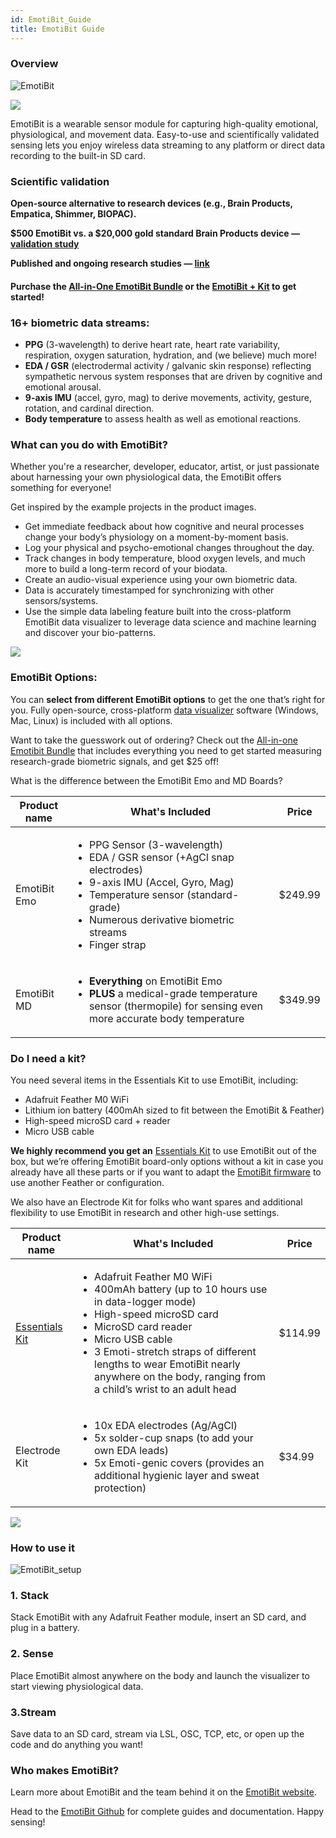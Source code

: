 ```yaml
---
id: EmotiBit_Guide
title: EmotiBit Guide
---
```


### Overview

![EmotiBit](../../assets/ThirdPartyImages/Emotibit.png)

![](https://media.giphy.com/media/Ff3juECW18Yg7gI7y0/giphy.gif)

EmotiBit is a wearable sensor module for capturing high-quality emotional, physiological, and movement data. Easy-to-use and scientifically validated sensing lets you enjoy wireless data streaming to any platform or direct data recording to the built-in SD card.

### Scientific validation

**Open-source alternative to research devices (e.g., Brain Products, Empatica, Shimmer, BIOPAC).**

**$500 EmotiBit vs. a $20,000 gold standard Brain Products device — [validation study](https://papers.ssrn.com/sol3/papers.cfm?abstract_id=4700861)**

**Published and ongoing research studies — [link](https://mailchi.mp/e84c45c6588b/emotibit-update-get-beta-access-5426115?e=922d75e5e6)**

#### Purchase the [All-in-One EmotiBit Bundle](https://shop.openbci.com/collections/frontpage/products/all-in-one-emotibit-bundle) or the [EmotiBit + Kit](https://shop.openbci.com/collections/frontpage/products/emotibit) to get started!

### 16+ biometric data streams:

- **PPG** (3-wavelength) to derive heart rate, heart rate variability, respiration, oxygen saturation, hydration, and (we believe) much more!
- **EDA / GSR** (electrodermal activity / galvanic skin response) reflecting sympathetic nervous system responses that are driven by cognitive and emotional arousal.
- **9-axis IMU** (accel, gyro, mag) to derive movements, activity, gesture, rotation, and cardinal direction.
- **Body temperature** to assess health as well as emotional reactions.

### What can you do with EmotiBit?

Whether you're a researcher, developer, educator, artist, or just passionate about harnessing your own physiological data, the EmotiBit offers something for everyone!

Get inspired by the example projects in the product images.

- Get immediate feedback about how cognitive and neural processes change your body’s physiology on a moment-by-moment basis.
- Log your physical and psycho-emotional changes throughout the day.
- Track changes in body temperature, blood oxygen levels, and much more to build a long-term record of your biodata.
- Create an audio-visual experience using your own biometric data.
- Data is accurately timestamped for synchronizing with other sensors/systems.
- Use the simple data labeling feature built into the cross-platform EmotiBit data visualizer to leverage data science and machine learning and discover your bio-patterns.

![](https://cdn.shopify.com/s/files/1/0613/9353/files/EmotiBit_a_la_carte_01_480x480.jpg?v=1643667558)

### EmotiBit Options:

You can **select from different EmotiBit options** to get the one that’s right for you. Fully open-source, cross-platform [data visualizer](https://github.com/EmotiBit/ofxEmotiBit/releases) software (Windows, Mac, Linux) is included with all options.

Want to take the guesswork out of ordering? Check out the [All-in-one Emotibit Bundle](https://shop.openbci.com/products/all-in-one-emotibit-bundle?variant=39871467782302) that includes everything you need to get started measuring research-grade biometric signals, and get $25 off!

What is the difference between the EmotiBit Emo and MD Boards?

| Product name | What's Included                                                                                                                                                                                                                                     | Price   |
| ------------ | --------------------------------------------------------------------------------------------------------------------------------------------------------------------------------------------------------------------------------------------------- | ------- |
| EmotiBit Emo | <ul><li>PPG Sensor (3-wavelength) </li><li>EDA / GSR sensor (+AgCl snap electrodes)</li><li>9-axis IMU (Accel, Gyro, Mag)</li><li>Temperature sensor (standard-grade)</li><li>Numerous derivative biometric streams</li><li>Finger strap </li></ul> | $249.99 |
| EmotiBit MD  | <ul><li>**Everything** on EmotiBit Emo</li><li>**PLUS** a medical-grade temperature sensor (thermopile) for sensing even more accurate body temperature </li></ul>                                                                                  | $349.99 |

### Do I need a kit?

You need several items in the Essentials Kit to use EmotiBit, including:

- Adafruit Feather M0 WiFi
- Lithium ion battery (400mAh sized to fit between the EmotiBit & Feather)
- High-speed microSD card + reader
- Micro USB cable

**We highly recommend you get an** [Essentials Kit](https://shop.openbci.com/collections/frontpage/products/emotibit-essentials-kit?variant=42366414749936) to use EmotiBit out of the box, but we’re offering EmotiBit board-only options without a kit in case you already have all these parts or if you want to adapt the [EmotiBit firmware](https://github.com/EmotiBit/EmotiBit_FeatherWing) to use another Feather or configuration.

We also have an Electrode Kit for folks who want spares and additional flexibility to use EmotiBit in research and other high-use settings.

| Product name                                                                                                             | What's Included                                                                                                                                                                                                                                                                                                                                  | Price   |
| ------------------------------------------------------------------------------------------------------------------------ | ------------------------------------------------------------------------------------------------------------------------------------------------------------------------------------------------------------------------------------------------------------------------------------------------------------------------------------------------ | ------- |
| [Essentials Kit](https://shop.openbci.com/collections/frontpage/products/emotibit-essentials-kit?variant=42366414749936) | <ul><li>Adafruit Feather M0 WiFi </li><li>400mAh battery (up to 10 hours use in data-logger mode)</li><li>High-speed microSD card</li><li>MicroSD card reader</li><li>Micro USB cable</li><li>3 Emoti-stretch straps of different lengths to wear EmotiBit nearly anywhere on the body, ranging from a child’s wrist to an adult head </li></ul> | $114.99 |
| Electrode Kit                                                                                                            | <ul><li>10x EDA electrodes (Ag/AgCl)</li><li>5x solder-cup snaps (to add your own EDA leads) </li><li>5x Emoti-genic covers (provides an additional hygienic layer and sweat protection) </li></ul>                                                                                                                                              | $34.99  |

![](https://media1.giphy.com/media/lKcSrcr58hch9ZieE1/giphy.gif?cid=790b7611dd919598cee4b4b51d2094e000cd6b94b7aa740f&rid=giphy.gif&ct=g)

### How to use it

![EmotiBit_setup](../../assets/ThirdPartyImages/Emotibit_setup.PNG)

### 1. Stack

Stack EmotiBit with any Adafruit Feather module, insert an SD card, and plug in a battery.

### 2. Sense

Place EmotiBit almost anywhere on the body and launch the visualizer to start viewing physiological data.

### 3.Stream

Save data to an SD card, stream via LSL, OSC, TCP, etc, or open up the code and do anything you want!

### Who makes EmotiBit?

Learn more about EmotiBit and the team behind it on the [EmotiBit website](https://www.emotibit.com).

Head to the [EmotiBit Github](https://github.com/EmotiBit) for complete guides and documentation.
Happy sensing!
